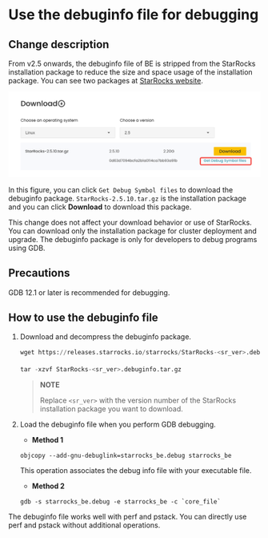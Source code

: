 ---
---

# Use the debuginfo file for debugging

## Change description

From v2.5 onwards, the debuginfo file of BE is stripped from the StarRocks installation package to reduce the size and space usage of the installation package. You can see two packages at [StarRocks website](https://www.starrocks.io/download/community).

![debuginfo](../assets/debug_info.png)

In this figure, you can click `Get Debug Symbol files` to download the debuginfo package. `StarRocks-2.5.10.tar.gz` is the installation package and you can click **Download** to download this package.

This change does not affect your download behavior or use of StarRocks. You can download only the installation package for cluster deployment and upgrade. The debuginfo package is only for developers to debug programs using GDB.

## Precautions

GDB 12.1 or later is recommended for debugging.

## How to use the debuginfo file

1. Download and decompress the debuginfo package.

    ```SQL
    wget https://releases.starrocks.io/starrocks/StarRocks-<sr_ver>.debuginfo.tar.gz

    tar -xzvf StarRocks-<sr_ver>.debuginfo.tar.gz
    ```

    > **NOTE**
    >
    > Replace `<sr_ver>` with the version number of the StarRocks installation package you want to download.

2. Load the debuginfo file when you perform GDB debugging.

    - **Method 1**

    ```Shell
    objcopy --add-gnu-debuglink=starrocks_be.debug starrocks_be
    ```

    This operation associates the debug info file with your executable file.

    - **Method 2**

    ```Shell
    gdb -s starrocks_be.debug -e starrocks_be -c `core_file`
    ```

The debuginfo file works well with perf and pstack. You can directly use perf and pstack without additional operations.
